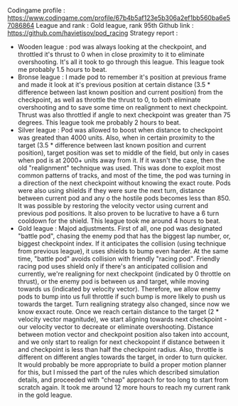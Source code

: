 Codingame profile : https://www.codingame.com/profile/67b4b5af123e5b306a2ef1bb560ba6e57086864
League and rank : Gold league, rank 95th
Github link : https://github.com/havietisov/pod_racing
Strategy report : 
 - Wooden league : pod was always looking at the checkpoint, and throttled it's thrust to 0 when in close proximity to it to eliminate overshooting. It's all it took to go through this league. This league took me probably 1.5 hours to beat. 
 - Bronse league : I made pod to remember it's position at previous frame and made it look at it's previous position at certain distance (3.5 * difference between last known position and current position) from the checkpoint, as well as throttle the thrust to 0, to both eliminate overshooting and to save some time on realignment to next checkpoint. Thrust was also throttled if angle to next checkpoint was greater than 75 degrees. This league took me probably 2 hours to beat. 
 - Silver league : Pod was allowed to boost when distance to checkpoint was greated than 4000 units. Also, when in certain proximity to the target (3.5 * difference between last known position and current position), target position was set to middle of the field, but only in cases when pod is at 2000+ units away from it. If it wasn't the case, then the old "realignment" technique was used. This was done to exploit most common patterns of tracks, and most of the time, the pod was turning in a direction of the next checkpoint without knowing the exact route. Pods were also using shields if they were sure the next turn, distance between current pod and any o the hostile pods becomes less than 850. It was possible by restoring the velocity vector using current and previous pod positions. It also proven to be lucrative to have a 6 turn cooldown for the shield. This league took me around 4 hours to beat. 
 - Gold league : Majod adjustments. First of all, one pod was designated "battle pod", chasing the enemy pod that has the biggest lap number, or, biggest checkpoint index. If it anticipates the collision (using technique from previous league), it uses shields to bump even harder. At the same time, "battle pod" avoids collision with friendly "racing pod". Friendly racing pod uses shield only if there's an anticipated collision and currently, we're realigning for next checkpoint (indicated by 0 throttle on thrust), or the enemy pod is between us and target, while moving towards us (indicated by velocity vector). Therefore, we allow enemy pods to bump into us full throttle if such bump is more likely to push us towards the target. Turn realigning strategy also changed, since now we know exxact route. Once we reach certain distance to the target (2 * velocity vector magnitude), we start aligning towards next checkpoint - our velocity vector to decreate or eliminate overshooting. Distance between motion vector and checkpoint position also taken into account, and we only start to realign for next checkopoint if distance between it and checkpoint is less than half the checkpoint radius. Also, throttle is different on different angles towards the target, in order to turn quicker. It would probably be more appropriate to build a proper motion planner for this, but I missed the part of the rules which described simulation details, and proceeded with "cheap" approach for too long to start from scratch again. It took me around 12 more hours to reach my current rank in the gold league. 

